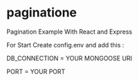 # paginatione
Pagination Example With React and Express

For Start Create config.env and add this :

DB_CONNECTION = YOUR MONGOOSE URI

PORT = YOUR PORT
